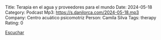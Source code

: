 Title: Terapia en el agua y proveedores para el mundo
Date: 2024-05-18
Category: Podcast
Mp3: https://s.danilorca.com/2024-05-18.mp3
Company: Centro acuático psicomotriz
Person: Camila Silva
Tags: therapy
Rating: 0

<a href="https://s.danilorca.com/2024-05-18.mp3" type="audio/mpeg">
Escuchar
</a>
